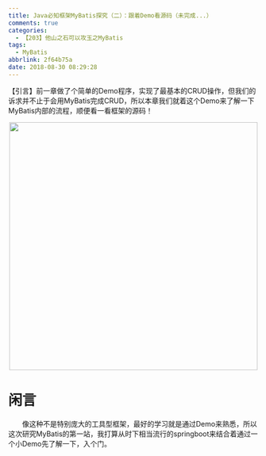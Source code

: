 ```yaml
---
title: Java必知框架MyBatis探究（二）：跟着Demo看源码（未完成...）
comments: true
categories:
  - 【203】他山之石可以攻玉之MyBatis
tags:
  - MyBatis
abbrlink: 2f64b75a
date: 2018-08-30 08:29:28
---
```

【引言】前一章做了个简单的Demo程序，实现了最基本的CRUD操作，但我们的诉求并不止于会用MyBatis完成CRUD，所以本章我们就着这个Demo来了解一下MyBatis内部的流程，顺便看一看框架的源码！
<div align=center><img src="/img/2018/2018-08-30-02.jpg" width="500"/></div>
<!-- more -->

# 闲言
&emsp;&emsp;像这种不是特别庞大的工具型框架，最好的学习就是通过Demo来熟悉，所以这次研究MyBatis的第一站，我打算从时下相当流行的springboot来结合着通过一个小Demo先了解一下，入个门。